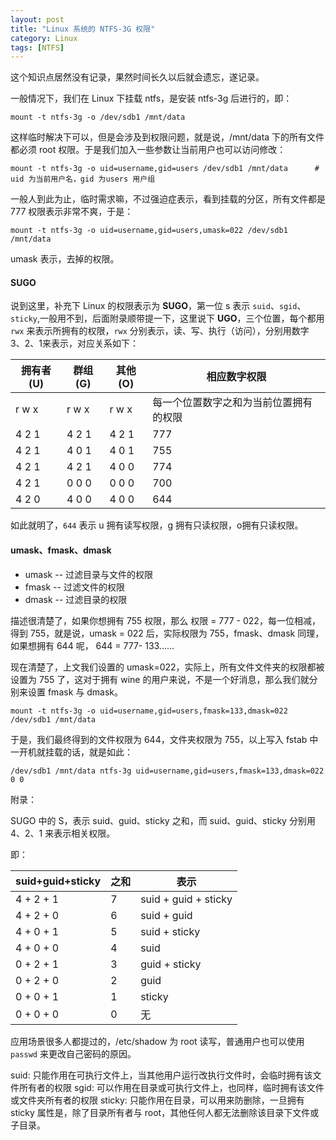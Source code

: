 ```yaml
---
layout: post
title: "Linux 系统的 NTFS-3G 权限"
category: Linux
tags: [NTFS]
---
```


这个知识点居然没有记录，果然时间长久以后就会遗忘，遂记录。

一般情况下，我们在 Linux 下挂载 ntfs，是安装 ntfs-3g 后进行的，即：

    mount -t ntfs-3g -o /dev/sdb1 /mnt/data

这样临时解决下可以，但是会涉及到权限问题，就是说，/mnt/data 下的所有文件都必须 root 权限。于是我们加入一些参数让当前用户也可以访问修改：

    mount -t ntfs-3g -o uid=username,gid=users /dev/sdb1 /mnt/data      # uid 为当前用户名，gid 为users 用户组

<!-- more -->
一般人到此为止，临时需求嘛，不过强迫症表示，看到挂载的分区，所有文件都是 777 权限表示非常不爽，于是：

    mount -t ntfs-3g -o uid=username,gid=users,umask=022 /dev/sdb1 /mnt/data

umask 表示，去掉的权限。

#### SUGO

说到这里，补充下 Linux 的权限表示为 **SUGO**，第一位 s 表示 `suid`、`sgid`、`sticky`,一般用不到，后面附录顺带提一下，这里说下 **UGO**，三个位置，每个都用 `rwx` 来表示所拥有的权限，`rwx` 分别表示，读、写、执行（访问），分别用数字 3、2、1来表示，对应关系如下：

|拥有者(U)|群组(G)|其他(O)|相应数字权限|
|---|---|---|---|
|r  w  x|r  w  x|r  w  x|每一个位置数字之和为当前位置拥有的权限|
|4  2  1|4  2  1|4  2  1|777|
|4  2  1|4  0  1|4  0  1|755|
|4  2  1|4  2  1|4  0  0|774|
|4  2  1|0  0  0|0  0  0|700|
|4  2  0|4  0  0|4  0  0|644|

如此就明了，`644` 表示 u 拥有读写权限，g 拥有只读权限，o拥有只读权限。

#### umask、fmask、dmask

- umask -- 过滤目录与文件的权限
- fmask -- 过滤文件的权限
- dmask -- 过滤目录的权限

描述很清楚了，如果你想拥有 755 权限，那么 权限 = 777 - 022，每一位相减，得到 755，就是说，umask = 022 后，实际权限为 755，fmask、dmask 同理，如果想拥有 644 呢， 644 = 777- 133......

现在清楚了，上文我们设置的 umask=022，实际上，所有文件文件夹的权限都被设置为 755 了，这对于拥有 wine 的用户来说，不是一个好消息，那么我们就分别来设置 fmask 与 dmask。

    mount -t ntfs-3g -o uid=username,gid=users,fmask=133,dmask=022 /dev/sdb1 /mnt/data

于是，我们最终得到的文件权限为 644，文件夹权限为 755，以上写入 fstab 中一开机就挂载的话，就是如此：

    /dev/sdb1 /mnt/data ntfs-3g uid=username,gid=users,fmask=133,dmask=022 0 0

附录：

SUGO 中的 S，表示 suid、guid、sticky 之和，而 suid、guid、sticky 分别用 4、2、1 来表示相关权限。

即：

|suid+guid+sticky|之和|表示|
|---|---|---|
|4 + 2 + 1|7|suid + guid + sticky|
|4 + 2 + 0|6|suid + guid|
|4 + 0 + 1|5|suid + sticky|
|4 + 0 + 0|4|suid|
|0 + 2 + 1|3|guid + sticky|
|0 + 2 + 0|2|guid|
|0 + 0 + 1|1|sticky|
|0 + 0 + 0|0|无|

应用场景很多人都提过的，/etc/shadow 为 root 读写，普通用户也可以使用 `passwd` 来更改自己密码的原因。

suid: 只能作用在可执行文件上，当其他用户运行改执行文件时，会临时拥有该文件所有者的权限
sgid: 可以作用在目录或可执行文件上，也同样，临时拥有该文件或文件夹所有者的权限
sticky: 只能作用在目录，可以用来防删除，一旦拥有 sticky 属性是，除了目录所有者与 root，其他任何人都无法删除该目录下文件或子目录。

